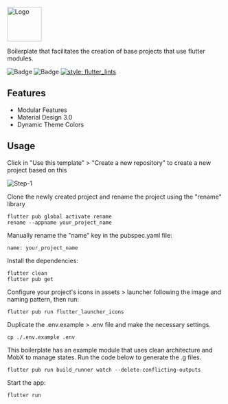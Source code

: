 <img src="https://user-images.githubusercontent.com/22013558/219514817-91ed5e33-2ba3-4373-8b9b-9d5407b47474.png" height="80" alt="Logo" />

Boilerplate that facilitates the creation of base projects that use flutter modules.

![Badge](https://img.shields.io/github/stars/brsHunterX/flutter-boilerplate-modular)
![Badge](https://img.shields.io/static/v1?label=version&message=0.1.0&color=orange)
[![style: flutter_lints](https://img.shields.io/badge/style-flutter__lints-4BC0F5.svg)](https://pub.dev/packages/flutter_lints)

## Features

- Modular Features
- Material Design 3.0
- Dynamic Theme Colors

## Usage

Click in "Use this template" > "Create a new repository" to create a new project based on this

![Step-1](https://user-images.githubusercontent.com/22013558/219527188-02429900-8963-4506-81d1-80339fbcfb06.png)


Clone the newly created project and rename the project using the "rename" library
    
    flutter pub global activate rename
    rename --appname your_project_name
    
Manually rename the "name" key in the pubspec.yaml file:
    
    name: your_project_name

Install the dependencies:

    flutter clean
    flutter pub get
    
    
Configure your project's icons in assets > launcher following the image and naming pattern, then run:

    flutter pub run flutter_launcher_icons
    
    
Duplicate the .env.example > .env file and make the necessary settings.

    cp ./.env.example .env

This boilerplate has an example module that uses clean architecture and MobX to manage states. Run the code below to generate the .g files.
    
    flutter pub run build_runner watch --delete-conflicting-outputs
    
Start the app:

    flutter run

